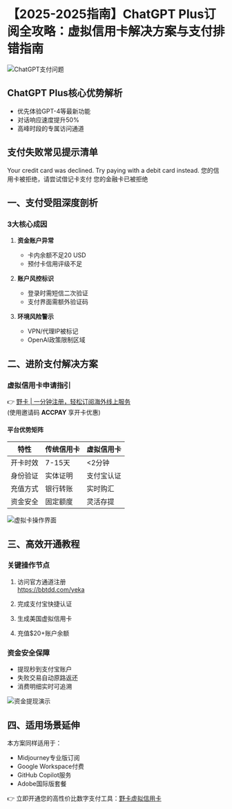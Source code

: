 # 【2025-2025指南】ChatGPT Plus订阅全攻略：虚拟信用卡解决方案与支付排错指南

![ChatGPT支付问题](https://bbtdd.com/wp-content/uploads/img/1147195600939968.webp)

## ChatGPT Plus核心优势解析
- 优先体验GPT-4等最新功能
- 对话响应速度提升50%
- 高峰时段的专属访问通道

## 支付失败常见提示清单

Your credit card was declined. Try paying with a debit card instead.
您的信用卡被拒绝，请尝试借记卡支付
您的金融卡已被拒绝


## 一、支付受阻深度剖析
### 3大核心成因
1. **资金账户异常**  
   - 卡内余额不足20 USD
   - 预付卡信用评级不足

2. **账户风控标识**  
   - 登录时需短信二次验证
   - 支付界面需额外验证码

3. **环境风险警示**  
   - VPN/代理IP被标记
   - OpenAI政策限制区域

## 二、进阶支付解决方案
### 虚拟信用卡申请指引
👉 [野卡 | 一分钟注册，轻松订阅海外线上服务](https://bbtdd.com/yeka)  
(使用邀请码 **ACCPAY** 享开卡优惠)

#### 平台优势矩阵
| 特性        | 传统信用卡 | 虚拟信用卡 | 
|-------------|------------|------------|
| 开卡时效    | 7-15天     | <2分钟     |
| 身份验证    | 实体证明   | 支付宝认证 |
| 充值方式    | 银行转账   | 实时购汇   |
| 资金安全    | 固定额度   | 灵活存提   |

![虚拟卡操作界面](https://bbtdd.com/wp-content/uploads/img/2692132300.webp)

## 三、高效开通教程
### 关键操作节点
1. 访问官方通道注册  
   https://bbtdd.com/yeka

2. 完成支付宝快捷认证
3. 生成美国虚拟信用卡
4. 充值$20+账户余额

### 资金安全保障
- 提现秒到支付宝账户
- 失败交易自动原路返还
- 消费明细实时可追溯

![资金提现演示](https://bbtdd.com/wp-content/uploads/img/93338371233.webp)

## 四、适用场景延伸
本方案同样适用于：
- Midjourney专业版订阅
- Google Workspace付费
- GitHub Copilot服务
- Adobe国际版套餐

👉 立即开通您的高性价比数字支付工具：[野卡虚拟信用卡](https://bbtdd.com/yeka)